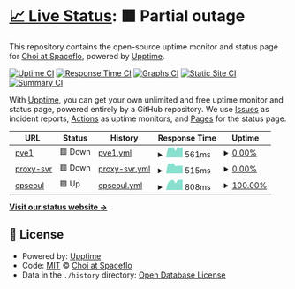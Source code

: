 # [📈 Live Status](https://choi-spaceflo.github.io/upptime-status): <!--live status--> **🟧 Partial outage**

This repository contains the open-source uptime monitor and status page for [Choi at Spaceflo](https://choi-spaceflo.github.io/uptime-status), powered by [Upptime](https://github.com/upptime/upptime).

[![Uptime CI](https://github.com/choi-spaceflo/uptime-status/workflows/Uptime%20CI/badge.svg)](https://github.com/choi-spaceflo/uptime-status/actions?query=workflow%3A%22Uptime+CI%22)
[![Response Time CI](https://github.com/choi-spaceflo/uptime-status/workflows/Response%20Time%20CI/badge.svg)](https://github.com/choi-spaceflo/uptime-status/actions?query=workflow%3A%22Response+Time+CI%22)
[![Graphs CI](https://github.com/choi-spaceflo/uptime-status/workflows/Graphs%20CI/badge.svg)](https://github.com/choi-spaceflo/uptime-status/actions?query=workflow%3A%22Graphs+CI%22)
[![Static Site CI](https://github.com/choi-spaceflo/uptime-status/workflows/Static%20Site%20CI/badge.svg)](https://github.com/choi-spaceflo/uptime-status/actions?query=workflow%3A%22Static+Site+CI%22)
[![Summary CI](https://github.com/choi-spaceflo/uptime-status/workflows/Summary%20CI/badge.svg)](https://github.com/choi-spaceflo/uptime-status/actions?query=workflow%3A%22Summary+CI%22)

With [Upptime](https://upptime.js.org), you can get your own unlimited and free uptime monitor and status page, powered entirely by a GitHub repository. We use [Issues](https://github.com/choi-spaceflo/uptime-status/issues) as incident reports, [Actions](https://github.com/choi-spaceflo/upptime-status/actions) as uptime monitors, and [Pages](https://choi-spaceflo.github.io/uptime-status) for the status page.

<!--start: status pages-->
<!-- This summary is generated by Upptime (https://github.com/upptime/upptime) -->
<!-- Do not edit this manually, your changes will be overwritten -->
<!-- prettier-ignore -->
| URL | Status | History | Response Time | Uptime |
| --- | ------ | ------- | ------------- | ------ |
| <img alt="" src="https://icons.duckduckgo.com/ip3/pve1.spaceflo.io.ico" height="13"> [pve1](https://pve1.spaceflo.io) | 🟥 Down | [pve1.yml](https://github.com/choi-spaceflo/uptime-status/commits/HEAD/history/pve1.yml) | <details><summary><img alt="Response time graph" src="./graphs/pve1/response-time-week.png" height="20"> 561ms</summary><br><a href="https://choi-spaceflo.github.io/uptime-status/history/pve1"><img alt="Response time 552" src="https://img.shields.io/endpoint?url=https%3A%2F%2Fraw.githubusercontent.com%2Fchoi-spaceflo%2Fuptime-status%2FHEAD%2Fapi%2Fpve1%2Fresponse-time.json"></a><br><a href="https://choi-spaceflo.github.io/uptime-status/history/pve1"><img alt="24-hour response time 442" src="https://img.shields.io/endpoint?url=https%3A%2F%2Fraw.githubusercontent.com%2Fchoi-spaceflo%2Fuptime-status%2FHEAD%2Fapi%2Fpve1%2Fresponse-time-day.json"></a><br><a href="https://choi-spaceflo.github.io/uptime-status/history/pve1"><img alt="7-day response time 561" src="https://img.shields.io/endpoint?url=https%3A%2F%2Fraw.githubusercontent.com%2Fchoi-spaceflo%2Fuptime-status%2FHEAD%2Fapi%2Fpve1%2Fresponse-time-week.json"></a><br><a href="https://choi-spaceflo.github.io/uptime-status/history/pve1"><img alt="30-day response time 558" src="https://img.shields.io/endpoint?url=https%3A%2F%2Fraw.githubusercontent.com%2Fchoi-spaceflo%2Fuptime-status%2FHEAD%2Fapi%2Fpve1%2Fresponse-time-month.json"></a><br><a href="https://choi-spaceflo.github.io/uptime-status/history/pve1"><img alt="1-year response time 552" src="https://img.shields.io/endpoint?url=https%3A%2F%2Fraw.githubusercontent.com%2Fchoi-spaceflo%2Fuptime-status%2FHEAD%2Fapi%2Fpve1%2Fresponse-time-year.json"></a></details> | <details><summary><a href="https://choi-spaceflo.github.io/uptime-status/history/pve1">0.00%</a></summary><a href="https://choi-spaceflo.github.io/uptime-status/history/pve1"><img alt="All-time uptime 10.86%" src="https://img.shields.io/endpoint?url=https%3A%2F%2Fraw.githubusercontent.com%2Fchoi-spaceflo%2Fuptime-status%2FHEAD%2Fapi%2Fpve1%2Fuptime.json"></a><br><a href="https://choi-spaceflo.github.io/uptime-status/history/pve1"><img alt="24-hour uptime 0.00%" src="https://img.shields.io/endpoint?url=https%3A%2F%2Fraw.githubusercontent.com%2Fchoi-spaceflo%2Fuptime-status%2FHEAD%2Fapi%2Fpve1%2Fuptime-day.json"></a><br><a href="https://choi-spaceflo.github.io/uptime-status/history/pve1"><img alt="7-day uptime 0.00%" src="https://img.shields.io/endpoint?url=https%3A%2F%2Fraw.githubusercontent.com%2Fchoi-spaceflo%2Fuptime-status%2FHEAD%2Fapi%2Fpve1%2Fuptime-week.json"></a><br><a href="https://choi-spaceflo.github.io/uptime-status/history/pve1"><img alt="30-day uptime 1.38%" src="https://img.shields.io/endpoint?url=https%3A%2F%2Fraw.githubusercontent.com%2Fchoi-spaceflo%2Fuptime-status%2FHEAD%2Fapi%2Fpve1%2Fuptime-month.json"></a><br><a href="https://choi-spaceflo.github.io/uptime-status/history/pve1"><img alt="1-year uptime 10.86%" src="https://img.shields.io/endpoint?url=https%3A%2F%2Fraw.githubusercontent.com%2Fchoi-spaceflo%2Fuptime-status%2FHEAD%2Fapi%2Fpve1%2Fuptime-year.json"></a></details>
| <img alt="" src="https://icons.duckduckgo.com/ip3/cp100.spaceflo.io.ico" height="13"> [proxy-svr](https://cp100.spaceflo.io) | 🟥 Down | [proxy-svr.yml](https://github.com/choi-spaceflo/uptime-status/commits/HEAD/history/proxy-svr.yml) | <details><summary><img alt="Response time graph" src="./graphs/proxy-svr/response-time-week.png" height="20"> 515ms</summary><br><a href="https://choi-spaceflo.github.io/uptime-status/history/proxy-svr"><img alt="Response time 595" src="https://img.shields.io/endpoint?url=https%3A%2F%2Fraw.githubusercontent.com%2Fchoi-spaceflo%2Fuptime-status%2FHEAD%2Fapi%2Fproxy-svr%2Fresponse-time.json"></a><br><a href="https://choi-spaceflo.github.io/uptime-status/history/proxy-svr"><img alt="24-hour response time 455" src="https://img.shields.io/endpoint?url=https%3A%2F%2Fraw.githubusercontent.com%2Fchoi-spaceflo%2Fuptime-status%2FHEAD%2Fapi%2Fproxy-svr%2Fresponse-time-day.json"></a><br><a href="https://choi-spaceflo.github.io/uptime-status/history/proxy-svr"><img alt="7-day response time 515" src="https://img.shields.io/endpoint?url=https%3A%2F%2Fraw.githubusercontent.com%2Fchoi-spaceflo%2Fuptime-status%2FHEAD%2Fapi%2Fproxy-svr%2Fresponse-time-week.json"></a><br><a href="https://choi-spaceflo.github.io/uptime-status/history/proxy-svr"><img alt="30-day response time 535" src="https://img.shields.io/endpoint?url=https%3A%2F%2Fraw.githubusercontent.com%2Fchoi-spaceflo%2Fuptime-status%2FHEAD%2Fapi%2Fproxy-svr%2Fresponse-time-month.json"></a><br><a href="https://choi-spaceflo.github.io/uptime-status/history/proxy-svr"><img alt="1-year response time 595" src="https://img.shields.io/endpoint?url=https%3A%2F%2Fraw.githubusercontent.com%2Fchoi-spaceflo%2Fuptime-status%2FHEAD%2Fapi%2Fproxy-svr%2Fresponse-time-year.json"></a></details> | <details><summary><a href="https://choi-spaceflo.github.io/uptime-status/history/proxy-svr">0.00%</a></summary><a href="https://choi-spaceflo.github.io/uptime-status/history/proxy-svr"><img alt="All-time uptime 10.89%" src="https://img.shields.io/endpoint?url=https%3A%2F%2Fraw.githubusercontent.com%2Fchoi-spaceflo%2Fuptime-status%2FHEAD%2Fapi%2Fproxy-svr%2Fuptime.json"></a><br><a href="https://choi-spaceflo.github.io/uptime-status/history/proxy-svr"><img alt="24-hour uptime 0.00%" src="https://img.shields.io/endpoint?url=https%3A%2F%2Fraw.githubusercontent.com%2Fchoi-spaceflo%2Fuptime-status%2FHEAD%2Fapi%2Fproxy-svr%2Fuptime-day.json"></a><br><a href="https://choi-spaceflo.github.io/uptime-status/history/proxy-svr"><img alt="7-day uptime 0.00%" src="https://img.shields.io/endpoint?url=https%3A%2F%2Fraw.githubusercontent.com%2Fchoi-spaceflo%2Fuptime-status%2FHEAD%2Fapi%2Fproxy-svr%2Fuptime-week.json"></a><br><a href="https://choi-spaceflo.github.io/uptime-status/history/proxy-svr"><img alt="30-day uptime 1.38%" src="https://img.shields.io/endpoint?url=https%3A%2F%2Fraw.githubusercontent.com%2Fchoi-spaceflo%2Fuptime-status%2FHEAD%2Fapi%2Fproxy-svr%2Fuptime-month.json"></a><br><a href="https://choi-spaceflo.github.io/uptime-status/history/proxy-svr"><img alt="1-year uptime 10.89%" src="https://img.shields.io/endpoint?url=https%3A%2F%2Fraw.githubusercontent.com%2Fchoi-spaceflo%2Fuptime-status%2FHEAD%2Fapi%2Fproxy-svr%2Fuptime-year.json"></a></details>
| <img alt="" src="https://icons.duckduckgo.com/ip3/cpseoul.spaceflo.io.ico" height="13"> [cpseoul](https://cpseoul.spaceflo.io) | 🟩 Up | [cpseoul.yml](https://github.com/choi-spaceflo/uptime-status/commits/HEAD/history/cpseoul.yml) | <details><summary><img alt="Response time graph" src="./graphs/cpseoul/response-time-week.png" height="20"> 808ms</summary><br><a href="https://choi-spaceflo.github.io/uptime-status/history/cpseoul"><img alt="Response time 799" src="https://img.shields.io/endpoint?url=https%3A%2F%2Fraw.githubusercontent.com%2Fchoi-spaceflo%2Fuptime-status%2FHEAD%2Fapi%2Fcpseoul%2Fresponse-time.json"></a><br><a href="https://choi-spaceflo.github.io/uptime-status/history/cpseoul"><img alt="24-hour response time 645" src="https://img.shields.io/endpoint?url=https%3A%2F%2Fraw.githubusercontent.com%2Fchoi-spaceflo%2Fuptime-status%2FHEAD%2Fapi%2Fcpseoul%2Fresponse-time-day.json"></a><br><a href="https://choi-spaceflo.github.io/uptime-status/history/cpseoul"><img alt="7-day response time 808" src="https://img.shields.io/endpoint?url=https%3A%2F%2Fraw.githubusercontent.com%2Fchoi-spaceflo%2Fuptime-status%2FHEAD%2Fapi%2Fcpseoul%2Fresponse-time-week.json"></a><br><a href="https://choi-spaceflo.github.io/uptime-status/history/cpseoul"><img alt="30-day response time 793" src="https://img.shields.io/endpoint?url=https%3A%2F%2Fraw.githubusercontent.com%2Fchoi-spaceflo%2Fuptime-status%2FHEAD%2Fapi%2Fcpseoul%2Fresponse-time-month.json"></a><br><a href="https://choi-spaceflo.github.io/uptime-status/history/cpseoul"><img alt="1-year response time 799" src="https://img.shields.io/endpoint?url=https%3A%2F%2Fraw.githubusercontent.com%2Fchoi-spaceflo%2Fuptime-status%2FHEAD%2Fapi%2Fcpseoul%2Fresponse-time-year.json"></a></details> | <details><summary><a href="https://choi-spaceflo.github.io/uptime-status/history/cpseoul">100.00%</a></summary><a href="https://choi-spaceflo.github.io/uptime-status/history/cpseoul"><img alt="All-time uptime 100.00%" src="https://img.shields.io/endpoint?url=https%3A%2F%2Fraw.githubusercontent.com%2Fchoi-spaceflo%2Fuptime-status%2FHEAD%2Fapi%2Fcpseoul%2Fuptime.json"></a><br><a href="https://choi-spaceflo.github.io/uptime-status/history/cpseoul"><img alt="24-hour uptime 100.00%" src="https://img.shields.io/endpoint?url=https%3A%2F%2Fraw.githubusercontent.com%2Fchoi-spaceflo%2Fuptime-status%2FHEAD%2Fapi%2Fcpseoul%2Fuptime-day.json"></a><br><a href="https://choi-spaceflo.github.io/uptime-status/history/cpseoul"><img alt="7-day uptime 100.00%" src="https://img.shields.io/endpoint?url=https%3A%2F%2Fraw.githubusercontent.com%2Fchoi-spaceflo%2Fuptime-status%2FHEAD%2Fapi%2Fcpseoul%2Fuptime-week.json"></a><br><a href="https://choi-spaceflo.github.io/uptime-status/history/cpseoul"><img alt="30-day uptime 100.00%" src="https://img.shields.io/endpoint?url=https%3A%2F%2Fraw.githubusercontent.com%2Fchoi-spaceflo%2Fuptime-status%2FHEAD%2Fapi%2Fcpseoul%2Fuptime-month.json"></a><br><a href="https://choi-spaceflo.github.io/uptime-status/history/cpseoul"><img alt="1-year uptime 100.00%" src="https://img.shields.io/endpoint?url=https%3A%2F%2Fraw.githubusercontent.com%2Fchoi-spaceflo%2Fuptime-status%2FHEAD%2Fapi%2Fcpseoul%2Fuptime-year.json"></a></details>

<!--end: status pages-->

[**Visit our status website →**](https://choi-spaceflo.github.io/uptime-status)

## 📄 License

- Powered by: [Upptime](https://github.com/upptime/upptime)
- Code: [MIT](./LICENSE) © [Choi at Spaceflo](https://choi-spaceflo.github.io/uptime-status)
- Data in the `./history` directory: [Open Database License](https://opendatacommons.org/licenses/odbl/1-0/)
